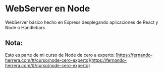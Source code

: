 # WebServer en Node

WebServer básico hecho en Express desplegando aplicaciones de React y Node o Handlebars

## Nota:
Esto es parte de mi curso de Node de cero a experto:
[https://fernando-herrera.com/#/curso/node-cero-experto](https://fernando-herrera.com/#/curso/node-cero-experto)